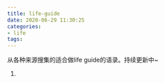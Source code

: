 ```yaml
---
title: life-guide
date: 2020-06-29 11:30:25
categories:
- life
tags:
---
```


从各种来源搜集的适合做life guide的语录。持续更新中~

<!--more-->

1. 
